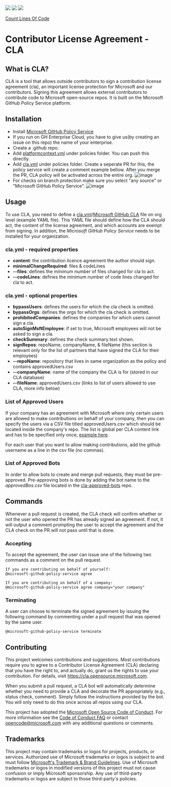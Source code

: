 <p align="left">
  <img src="https://github.com/microsoft/contributorlicenseagreement/actions/workflows/build_net_core.yml/badge.svg?branch=main&event=push"></a>
  <img src="https://github.com/microsoft/contributorlicenseagreement/actions/workflows/publish_all.yml/badge.svg?branch=main&event=push"></a>
  <img src="https://github.com/microsoft/contributorlicenseagreement/blob/coverage/docs/images/linecoverage.svg"></a>
</p>

 [Count Lines Of Code](https://github.com/microsoft/ContributorLicenseAgreement/blob/cloc/docs/cloc/cloc.txt)

# Contributor License Agreement - CLA 

## What is CLA?  

CLA is a tool that allows outside contributors to sign a contribution license agreement (cla), an important license protection for Microsoft and our contributors. Signing this agreement allows external contributors to contribute code to Microsoft open-source repos. It is built on the Microsoft GitHub Policy Service platform.

## Installation

- Install [Microsoft GitHub Policy Service](https://github.com/apps/microsoft-github-policy-service)
- If you run on GH Enterprise Cloud, you have to give us(by creating an issue on this repo) the name of your enterprise.
- Create a .github repo.
- Add [platformcontext.yml](https://github.com/microsoft/.github/blob/main/policies/platformcontext.yml) under policies folder. You can push this directly.
- Add [cla.yml](https://github.com/microsoft/.github/blob/main/policies/cla.yml) under policies folder. Create a seperate PR for this, the policy service will create a comment example bellow. After you merge the PR, CLA policy will be activated across the entire org.
![image](https://user-images.githubusercontent.com/19934057/197821627-3933c109-bbba-4714-b16c-8b457ad2084d.png)
- For checks on branch protection make sure you select "any source" or "Microsoft GitHub Policy Service".
![image](https://user-images.githubusercontent.com/19934057/198332238-66781732-8b4c-4b04-8f05-e7571caec999.png)


## Usage

To use CLA, you need to define a [cla.yml](src/ContributorLicenseAgreement.Core.Tests/Data/cla.yml)/[Microsoft GitHub CLA](https://github.com/microsoft/.github/blob/main/policies/cla.yml) file on org level (example YAML file). This YAML file should define how the CLA should act, the content of the license agreement, and which accounts are exempt from signing.
In addition, the *Microsoft GitHub Policy Service* needs to be installed for your organization.

### cla.yml - required properties
- **content**: the contribution licence agreement the author should sign.
- **minimalChangeRequired**: files & codeLines
- **--files**: defines the minimum number of files changed for cla to act.
- **--codeLines**: defines the minimum number of code lines changed for cla to act.

### cla.yml - optional properties
- **bypassUsers**: defines the users for which the cla check is omitted.
- **bypassOrgs**: defines the orgs for which the cla check is omitted.
- **prohibitedCompanies**: defines the companies for which users cannot sign a cla.
- **autoSignMsftEmployee**: if set to true, Microsoft employees will not be asked to sign a cla.
- **checkSummary**: defines the check summary text shown.
- **signRepos**:	repoName, companyName, & fileName (this section is relevant only for the list of partners that have signed the CLA for their employees)
- **--repoName**:	repository that lives in same organization as the policy and contains approvedUsers.csv
- **--companyName**:	name of the company the CLA is for (stored in our CLA database)
- **--fileName**: approvedUsers.csv	(links to list of users allowed to use CLA, more info below)

### List of Approved Users
If your company has an agreement with Microsoft where only certain users are allowed to make contributions on behalf of your company, then you can specify the users via a CSV file titled approvedUsers.csv which should be located inside the company's repo. The list is global per CLA content link and has to be specified only once, [example here](https://github.com/microsoft/.github/blob/main/policies/cla.yml).

For each user that you want to allow making contributions, add the github username as a line in the csv file (no commas).

### List of Approved Bots
In order to allow bots to create and merge pull requests, they must be pre-approved. Pre-approving bots is done by adding the bot name to the *approvedBos.csv* file located in the [cla-approved-bots](https://github.com/microsoft/cla-approved-bots) repo.


## Commands

Whenever a pull request is created, the CLA check will confirm whether or not the user who opened the PR has 
already signed an agreement. If not, it will output a comment prompting the user to accept the agreement and the CLA check on the PR will not pass until that is done.

### Accepting

To accept the agreement, the user can issue one of the following two commands as a comment on the pull request.

```
If you are contributing on behalf of yourself:
@microsoft-github-policy-service agree

If you are contributing on behalf of a company:
@microsoft-github-policy-service agree company="your company"
```

### Terminating

A user can choose to terminate the signed agreement by issuing the following command by commenting under a pull
request that was opened by the same user.

```
@microsoft-github-policy-service terminate
```

## Contributing

This project welcomes contributions and suggestions.  Most contributions require you to agree to a
Contributor License Agreement (CLA) declaring that you have the right to, and actually do, grant us
the rights to use your contribution. For details, visit https://cla.opensource.microsoft.com.

When you submit a pull request, a CLA bot will automatically determine whether you need to provide
a CLA and decorate the PR appropriately (e.g., status check, comment). Simply follow the instructions
provided by the bot. You will only need to do this once across all repos using our CLA.

This project has adopted the [Microsoft Open Source Code of Conduct](https://opensource.microsoft.com/codeofconduct/).
For more information see the [Code of Conduct FAQ](https://opensource.microsoft.com/codeofconduct/faq/) or
contact [opencode@microsoft.com](mailto:opencode@microsoft.com) with any additional questions or comments.

## Trademarks

This project may contain trademarks or logos for projects, products, or services. Authorized use of Microsoft 
trademarks or logos is subject to and must follow 
[Microsoft's Trademark & Brand Guidelines](https://www.microsoft.com/en-us/legal/intellectualproperty/trademarks/usage/general).
Use of Microsoft trademarks or logos in modified versions of this project must not cause confusion or imply Microsoft sponsorship.
Any use of third-party trademarks or logos are subject to those third-party's policies.
